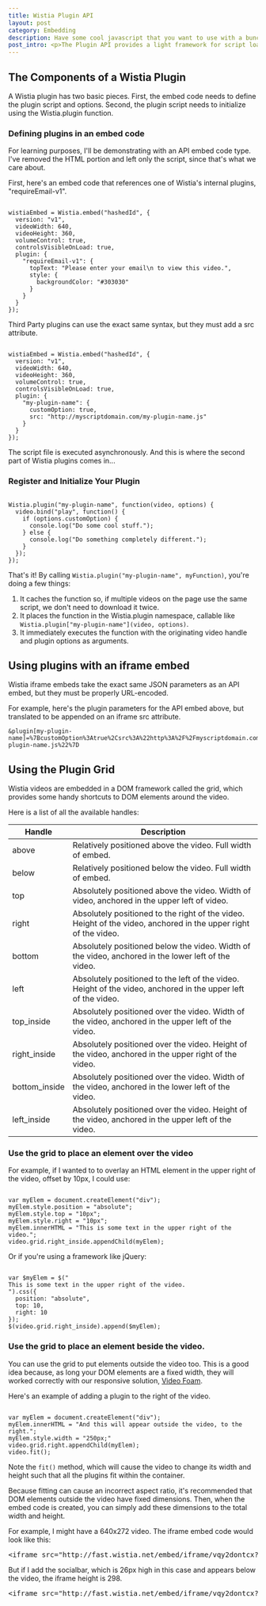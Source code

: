 ```yaml
---
title: Wistia Plugin API
layout: post
category: Embedding
description: Have some cool javascript that you want to use with a bunch of videos? The Plugin API lets you create a simple script package that works with any Wistia embed code.
post_intro: <p>The Plugin API provides a light framework for script loading and initialization on a video, as well as some convenient properties for positioning DOM elements.</p><p>It works with all embed types, including iframes, which means you can even use plugins in systems that don't allow script tags.</p>
---
```



## The Components of a Wistia Plugin

A Wistia plugin has two basic pieces. First, the embed code needs to define the plugin script and options. Second, the plugin script needs to initialize using the Wistia.plugin function.


### Defining plugins in an embed code

For learning purposes, I'll be demonstrating with an API embed code type. I've removed the HTML portion and left only the script, since that's what we care about.

First, here's an embed code that references one of Wistia's internal plugins, "requireEmail-v1".

<pre><code class="language-javascript">
wistiaEmbed = Wistia.embed("hashedId", {
  version: "v1",
  videoWidth: 640,
  videoHeight: 360,
  volumeControl: true,
  controlsVisibleOnLoad: true,
  plugin: {
    "requireEmail-v1": {
      topText: "Please enter your email\n to view this video.",
      style: {
        backgroundColor: "#303030"
      }
    }
  }
});
</code></pre>

Third Party plugins can use the exact same syntax, but they must add a src attribute.

<pre><code class="language-javascript">
wistiaEmbed = Wistia.embed("hashedId", {
  version: "v1",
  videoWidth: 640,
  videoHeight: 360,
  volumeControl: true,
  controlsVisibleOnLoad: true,
  plugin: {
    "my-plugin-name": {
      customOption: true,
      src: "http://myscriptdomain.com/my-plugin-name.js"
    }
  }
});
</code></pre>

The script file is executed asynchronously. And this is where the second part of Wistia plugins comes in...


### Register and Initialize Your Plugin

<pre><code class="language-javascript">
Wistia.plugin("my-plugin-name", function(video, options) {
  video.bind("play", function() {
    if (options.customOption) {
      console.log("Do some cool stuff.");
    } else {
      console.log("Do something completely different.");
    }
  });
});
</code></pre>

That's it! By calling `Wistia.plugin("my-plugin-name", myFunction)`, you're doing a few things:

1. It caches the function so, if multiple videos on the page use the same script, we don't need to download it twice.
2. It places the function in the Wistia.plugin namespace, callable like `Wistia.plugin["my-plugin-name"](video, options)`.
3. It immediately executes the function with the originating video handle and plugin options as arguments.


## Using plugins with an iframe embed

Wistia iframe embeds take the exact same JSON parameters as an API embed, but they must be properly URL-encoded.

For example, here's the plugin parameters for the API embed above, but translated to be appended on an iframe src attribute.

    &plugin[my-plugin-name]=%7BcustomOption%3Atrue%2Csrc%3A%22http%3A%2F%2Fmyscriptdomain.com%2Fmy-plugin-name.js%22%7D


## Using the Plugin Grid

Wistia videos are embedded in a DOM framework called the grid, which provides some handy shortcuts to DOM elements around the video.

Here is a list of all the available handles:

Handle          | Description
------          | -----------
above           | Relatively positioned above the video. Full width of embed.
below           | Relatively positioned below the video. Full width of embed.
top             | Absolutely positioned above the video. Width of video, anchored in the upper left of video.
right           | Absolutely positioned to the right of the video. Height of the video, anchored in the upper right of the video.
bottom          | Absolutely positioned below the video. Width of the video, anchored in the lower left of the video.
left            | Absolutely positioned to the left of the video. Height of the video, anchored in the upper left of the video.
top_inside      | Absolutely positioned over the video. Width of the video, anchored in the upper left of the video.
right_inside    | Absolutely positioned over the video. Height of the video, anchored in the upper right of the video.
bottom_inside   | Absolutely positioned over the video. Width of the video, anchored in the lower left of the video.
left_inside     | Absolutely positioned over the video. Height of the video, anchored in the upper left of the video.


### Use the grid to place an element over the video

For example, if I wanted to to overlay an HTML element in the upper right of the video, offset by 10px, I could use:

<pre><code class="language-javascript">
var myElem = document.createElement("div");
myElem.style.position = "absolute";
myElem.style.top = "10px";
myElem.style.right = "10px";
myElem.innerHTML = "This is some text in the upper right of the video.";
video.grid.right_inside.appendChild(myElem);
</code></pre>

Or if you're using a framework like jQuery:

<pre><code class="language-javascript">
var $myElem = $("<div>This is some text in the upper right of the video.</div>").css({
  position: "absolute",
  top: 10,
  right: 10
});
$(video.grid.right_inside).append($myElem);
</code></pre>


### Use the grid to place an element beside the video.

You can use the grid to put elements outside the video too. This is a good idea because, as long 
your DOM elements are a fixed width, they will worked correctly with our responsive solution, 
[Video Foam](http://wistia.github.com/demobin/video-foam/).

Here's an example of adding a plugin to the right of the video.

<pre><code class="language-javascript">
var myElem = document.createElement("div");
myElem.innerHTML = "And this will appear outside the video, to the right.";
myElem.style.width = "250px;"
video.grid.right.appendChild(myElem);
video.fit();
</code></pre>

Note the `fit()` method, which will cause the video to change its width and height such that all 
the plugins fit within the container.

Because fitting can cause an incorrect aspect ratio, it's recommended that DOM elements outside 
the video have fixed dimensions. Then, when the embed code is created, you can simply add these 
dimensions to the total width and height.

For example, I might have a 640x272 video. The iframe embed code would look like this:

<pre>
&lt;iframe src="http://fast.wistia.net/embed/iframe/vqy2dontcx?controlsVisibleOnLoad=true&amp;version=v1&amp;videoHeight=272&amp;videoWidth=640&amp;volumeControl=true" allowtransparency="true" frameborder="0" scrolling="no" class="wistia_embed" name="wistia_embed" width="640" height="272"&gt;&lt;/iframe&gt;
</pre>

But if I add the socialbar, which is 26px high in this case and appears below the video, the iframe height is 298.

<pre>
&lt;iframe src="http://fast.wistia.net/embed/iframe/vqy2dontcx?controlsVisibleOnLoad=true&amp;plugin%5Bsocialbar-v1%5D=%7B%22buttons%22%3A%22embed-twitter-facebook%22%7D&amp;version=v1&amp;videoHeight=272&amp;videoWidth=640&amp;volumeControl=true" allowtransparency="true" frameborder="0" scrolling="no" class="wistia_embed" name="wistia_embed" width="640" height="298"&gt;&lt;/iframe&gt;
</pre>

